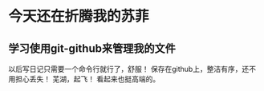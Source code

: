 # 今天还在折腾我的苏菲

## 学习使用git-github来管理我的文件
以后写日记只需要一个命令行就行了，舒服！
保存在github上，整洁有序，还不用担心丢失！
芜湖，起飞！
看起来也挺高端的。
